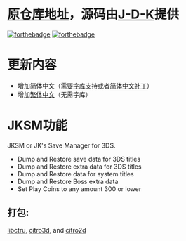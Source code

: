 # <a href="https://github.com/J-D-K/JKSM">原仓库地址</a>，源码由<a href="https://github.com/J-D-K/JKSM/commits?author=J-D-K">J-D-K</a>提供
[![forthebadge](https://forthebadge.com/images/badges/made-with-c.svg)](https://forthebadge.com) [![forthebadge](https://forthebadge.com/images/badges/made-with-c-plus-plus.svg)](https://forthebadge.com)

# 更新内容
* 增加简体中文（需要<a href="https://github.com/dnasdw/SharedFontTool/releases/tag/v3.1">字库</a>支持或者<a href="https://tieba.baidu.com/p/6802255931">简体中文补丁</a>）
* 增加<a href="https://github.com/Rintim/JKSM-i18n-zh-tw">繁体中文</a>（无需字库）

# JKSM功能
JKSM or JK's Save Manager for 3DS.
* Dump and Restore save data for 3DS titles
* Dump and Restore extra data for 3DS titles
* Dump and Restore data for system titles
* Dump and Restore Boss extra data
* Set Play Coins to any amount 300 or lower

## 打包:
[libctru](https://github.com/smealum/ctrulib), [citro3d](https://github.com/fincs/citro3d), and [citro2d](https://github.com/devkitPro/citro2d)
